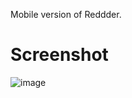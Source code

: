 Mobile version of Reddder.

# Screenshot
![image](https://github.com/MatyilaSango/ReddderMV/assets/60422984/dfb978ea-9ba1-4085-80f5-d1b73f2b4319)